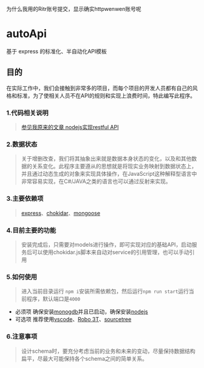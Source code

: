 为什么我用的Ritr账号提交，显示确实httpwenwen账号呢
# autoApi
基于 express 的标准化、半自动化API模板
## 目的
在实际工作中，我们会接触到非常多的项目，而每个项目的开发人员都有自己的风格和标准，为了使相关人员不在API的规则和实现上浪费时间，特此编写此程序。

### 1.代码相关说明
>[参见我原来的文章 nodejs实现restful API][1]
### 2.数据状态
>关于增删改查，我们将其抽象出来就是数据本身状态的变化，以及和其他数据的关系变化。此程序主要遵从的思想就是将现实业务映射到数据状态上，并且通过动态生成的对象来实现具体操作，在JavaScript这种解释型语言中非常容易实现，在C#/JAVA之类的语言也可以通过反射来实现。
### 3.主要依赖项
>[express][2]、[chokidar][3]、[mongoose][4]
### 4.目前主要的功能
>安装完成后，只需要对models进行操作，即可实现对应的基础API，启动服务后可以使用chokidar.js脚本来自动对service的引用管理，也可以手动引用
### 5.如何使用
> 进入当前目录运行 `npm i`安装所需依赖包，然后运行`npm run start`运行当前程序，默认端口是`4000`

 - 必须项
确保安装[monogdb][5]并且已启动，确保安装[nodejs][6]
 - 可选项
推荐使用[vscode][7]、[Robo 3T][8]、[sourcetree][9]

### 6.注意事项
>设计schema时，要充分考虑当前的业务和未来的变动，尽量保持数据结构扁平，尽最大可能保持各个schema之间的简单关系。


  [1]: https://segmentfault.com/a/1190000010433698
  [2]: https://www.npmjs.com/package/express
  [3]: https://www.npmjs.com/package/chokidar
  [4]: http://mongoosejs.com/
  [5]: https://www.mongodb.com/
  [6]: http://nodejs.cn/
  [7]: https://code.visualstudio.com/
  [8]: https://robomongo.org/
  [9]: https://www.sourcetreeapp.com/